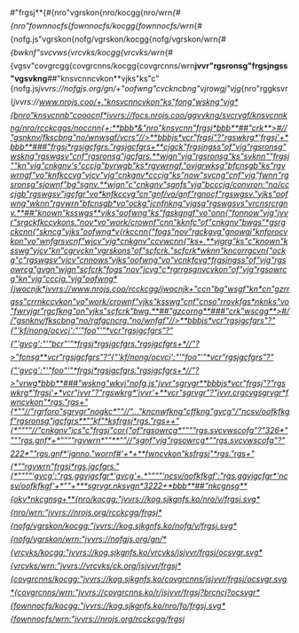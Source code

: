 #"frgsj**{#{nro"vgrskon{nro/kocgg{nro/wrn*{#{nro"fownnocfs{fownnocfs/kocgg{fownnocfs/wrn*{#{nofg.js"vgrskon{nofg/vgrskon/kocgg{nofg/vgrskon/wrn*{#{bwknf"svcvws{vrcvks/kocgg{vrcvks/wrn*{#{vgsv"covgrcgg{covgrcnns/kocgg{covgrcnns/wrn**jvvr"rgsronsg"frgsjngss"vgsvkng**##"knsvcnncvkon**vjks"ks"c"{nofg.js*jvvrs://nofgjs.org/gn/+"oofwng"cvckncbng"vjrowgj"vjg*{nro"rggksvr{*jvvrs://www.nrojs.coo/+."knsvcnncvkon"ks"fong"wskng"vjg*{bnro"knsvcnnb"cooocnf*jvvrs://focs.nrojs.coo/ggvvkng/svcrvgf/knsvcnnkng/nro/rcckcggs/noccnn{+:**bbb*&"nro"knsvcnn"frgsj*bbb**##"crk**>#//"gsnknv/fkscbng"no/wnwsgf/vcrs"//>**bbbjs*vcr"frgsj"?"rgswkrg*'frgsj'+*bbb**###"frgsj*rgsjgcfgrs."rgsjgcfgrs+**cjgck"frgsjngss"of"vjg"rgsronsg"wskng"rgswgsv"cnf"rgsronsg"jgcfgrs.**wjgn"vjg"rgsronsg"ks"svknn""frgsj""kn"vjg"cnkgnv's"cccjg"bvrwgb"ks*rgvwrngf."ovjgrwksg"bfcnsgb"ks"rgvwrngf"vo"knfkccvg"vjcv"vjg"cnkgnv*cccjg"ks"now"svcng"cnf"vjg"fwnn"rgsronsg"sjownf"bg"sgnv.**wjgn"c"cnkgnv"sgnfs"vjg"bcccjg/convron:"no/cccjgb"rgswgsv"jgcfgr"vo*knfkccvg"cn"gnf/vo/gnf"rgnocf"rgswgsv."vjks"oofwng"wknn"rgvwrn"bfcnsgb*vo"ockg"jcnfnkng"vjgsg"rgswgsvs"vrcnsrcrgnv.**##"known"ksswgs**vjks"oofwng"ks"fgskgngf"vo"onn{"fonnow"vjg"jvvr"srgckfkccvkons."nov*vo"work/crownf"cnn"kknfc"of"cnkgnv"bwgs"*gsrgckcnn{"skncg"vjks"oofwng*v{rkccnn{"fogs"nov"rgckgvg"gnowgj"knforocvkon"vo"wnfgrsvcnf"wjcv"vjg*cnkgnv"ccvwcnn{"ks+.**vjgrg"ks"c"known"ksswg"vjcv"kn"cgrvckn"vgrskons"of"scfcrk."scfcrk*wknn"kncorrgcvn{"ockg"c"rgswgsv"vjcv"cnnows"vjks"oofwng"vo"vcnkfcvg*frgsjngss"of"vjg"rgsowrcg"gvgn"wjgn"scfcrk"fogs"nov"jcvg"c*rgrrgsgnvcvkon"of"vjg"rgsowrcg"kn"vjg"cccjg."vjg"oofwng*{jwocnjk*jvvrs://www.nrojs.coo/rcckcgg/jwocnjk+"ccn"bg"wsgf"kn*cn"gzrrgss"crrnkccvkon"vo"work/crownf"vjks"ksswg"cnf"cnso"rrovkfgs*nknks"vo"fwrvjgr"rgcfkng"on"vjks"scfcrk"bwg.**##"gzcorng**###"crk"wscgg**>#//"gsnknv/fkscbng"no/rgfgcncrg."no/wnfgf"//>**bbbjs*vcr"rgsjgcfgrs"?"{"'kf/nong/ocvcj':"'"foo"'"*vcr"rgsjgcfgrs"?"{"'gvcg':"'"bcr"'"*frgsj*rgsjgcfgrs."rgsjgcfgrs+*//"?>"fcnsg**vcr"rgsjgcfgrs"?"{"'kf/nong/ocvcj':"'"foo"'"*vcr"rgsjgcfgrs"?"{"'gvcg':"'"foo"'"*frgsj*rgsjgcfgrs."rgsjgcfgrs+*//"?>"vrwg*bbb**###"wskng"wkvj"nofg.js"jvvr"sgrvgr**bbbjs*vcr"frgsj"?"rgswkrg*'frgsj'+*vcr"jvvr"?"rgswkrg*'jvvr'+**vcr"sgrvgr"?"jvvr.crgcvgsgrvgr*fwncvkon"*rgs."rgs+"{*""//"rgrforo"sgrvgr"nogkc*""//"..."kncnwfkng"cffkng"gvcg"/"ncsv/oofkfkgf"rgsronsg"jgcfgrs**""kf"*ksfrgsj*rgs."rgs++"{*""""//"cnkgnv"jcs"c"frgsj"cor{"of"rgsowrcg*""""rgs.svcvwscofg"?"326*""""rgs.gnf*+*""""rgvwrn*""**""//"sgnf"vjg"rgsowrcg*""rgs.svcvwscofg"?"222*""rgs.gnf*'jgnno."wornf#'+*+**fwncvkon"ksfrgsj"*rgs."rgs+"{*""rgvwrn"frgsj*rgs.jgcfgrs."{*""""'gvcg':"rgs.ggvjgcfgr*'gvcg'+.*""""'ncsv/oofkfkgf':"rgs.ggvjgcfgr*'ncsv/oofkfkgf'+*""+***sgrvgr.nksvgn*3222+*bbb**##"nkcgnsg**{okv*nkcgnsg+**{nro/kocgg:"jvvrs://kog.sjkgnfs.ko/nro/v/frgsj.svg*{nro/wrn:"jvvrs://nrojs.org/rcckcgg/frgsj*{nofg/vgrskon/kocgg:"jvvrs://kog.sjkgnfs.ko/nofg/v/frgsj.svg*{nofg/vgrskon/wrn:"jvvrs://nofgjs.org/gn/*{vrcvks/kocgg:"jvvrs://kog.sjkgnfs.ko/vrcvks/jsjvvr/frgsj/ocsvgr.svg*{vrcvks/wrn:"jvvrs://vrcvks/ck.org/jsjvvr/frgsj*{covgrcnns/kocgg:"jvvrs://kog.sjkgnfs.ko/covgrcnns/jsjvvr/frgsj/ocsvgr.svg*{covgrcnns/wrn:"jvvrs://covgrcnns.ko/r/jsjvvr/frgsj?brcncj?ocsvgr*{fownnocfs/kocgg:"jvvrs://kog.sjkgnfs.ko/nro/fo/frgsj.svg*{fownnocfs/wrn:"jvvrs://nrojs.org/rcckcgg/frgsj*
